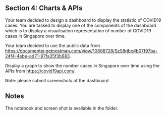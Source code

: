 ## Section 4: Charts & APIs
Your team decided to design a dashboard to display the statistic of COVID19 cases. You are tasked to display one of the components of the dashboard which is to display a visualisation representation of number of COVID19 cases in Singapore over time.

Your team decided to use the public data from https://documenter.getpostman.com/view/10808728/SzS8rjbc#b07f97ba-24f4-4ebe-ad71-97fa35f3b683.

Display a graph to show the number cases in Singapore over time using the APIs from https://covid19api.com/.

Note: please submit screenshots of the dashboard

## Notes
The notebook and screen shot is available in the folder.